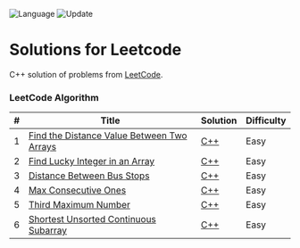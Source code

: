 ![Language](https://img.shields.io/badge/Language-C++-blue.svg) ![Update](https://img.shields.io/badge/Update-Daily-green.svg)

# Solutions for Leetcode
C++ solution of problems from [LeetCode](https://leetcode.com/).


### LeetCode Algorithm


| # | Title | Solution | Difficulty |
|---| ----- | -------- | ---------- |
|1|[Find the Distance Value Between Two Arrays](https://leetcode.com/problems/find-the-distance-value-between-two-arrays/)|[C++](c++/question1.cpp)|Easy|
|2|[Find Lucky Integer in an Array](https://leetcode.com/problems/find-lucky-integer-in-an-array/)|[C++](c++/question2.cpp)|Easy|
|3|[Distance Between Bus Stops](https://leetcode.com/problems/distance-between-bus-stops/)|[C++](c++/question3.cpp)|Easy|
|4|[Max Consecutive Ones](https://leetcode.com/problems/max-consecutive-ones/)|[C++](c++/question4.cpp)|Easy|
|5|[Third Maximum Number](https://leetcode.com/problems/third-maximum-number/)|[C++](c++/question5.cpp)|Easy|
|6|[Shortest Unsorted Continuous Subarray](https://leetcode.com/problems/shortest-unsorted-continuous-subarray/)|[C++](c++/question6.cpp)|Easy|
